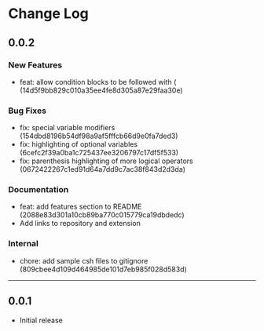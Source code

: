 # Change Log

## 0.0.2

### New Features

- feat: allow condition blocks to be followed with ( (14d5f9bb829c010a35ee4fe8d305a87e29faa30e)

### Bug Fixes

- fix: special variable modifiers (154dbd8196b54df98a9af5fffcb66d9e0fa7ded3)
- fix: highlighting of optional variables (6cefc2f39a0ba1c725437ee3206797c17df5f533)
- fix: parenthesis highlighting of more logical operators (0672422267c1ed91d64a7dd9c7ac38f843d2d3da)

### Documentation

- feat: add features section to README (2088e83d301a10cb89ba770c015779ca19dbdedc)
- Add links to repository and extension

### Internal

- chore: add sample csh files to gitignore (809cbee4d109d464985de101d7eb985f028d583d)

---

## 0.0.1

- Initial release
